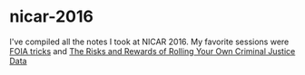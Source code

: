 # nicar-2016
I've compiled all the notes I took at NICAR 2016. My favorite sessions were [FOIA tricks](https://github.com/wcraft/nicar-2016/blob/master/foia_tricks.md) and [The Risks and Rewards of Rolling Your Own Criminal Justice Data](https://github.com/wcraft/nicar-2016/blob/master/criminal_justice_data.md)
